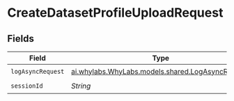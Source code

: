 # CreateDatasetProfileUploadRequest


## Fields

| Field                                                                                      | Type                                                                                       | Required                                                                                   | Description                                                                                |
| ------------------------------------------------------------------------------------------ | ------------------------------------------------------------------------------------------ | ------------------------------------------------------------------------------------------ | ------------------------------------------------------------------------------------------ |
| `logAsyncRequest`                                                                          | [ai.whylabs.WhyLabs.models.shared.LogAsyncRequest](../../models/shared/LogAsyncRequest.md) | :heavy_check_mark:                                                                         | N/A                                                                                        |
| `sessionId`                                                                                | *String*                                                                                   | :heavy_check_mark:                                                                         | N/A                                                                                        |